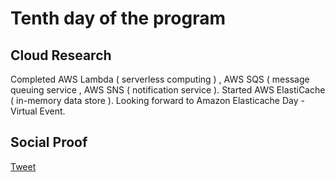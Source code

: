 <!--This is a template you can use for quick progress days. It removes a lot of the steps we encourage you to share in the longer template 000-DAY-ARTICLE-LONG-TEMPLATE.MD-->

# Tenth day of the program

## Cloud Research

Completed AWS Lambda ( serverless computing ) , AWS SQS ( message queuing service , AWS SNS ( notification service ). Started AWS ElastiCache ( in-memory data store ). Looking forward to Amazon Elasticache Day - Virtual Event. 

## Social Proof


[Tweet](https://twitter.com/syed2048/status/1315144167559962624)

